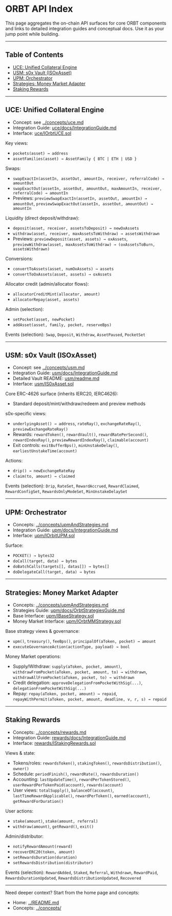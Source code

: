 # ORBT API Index

This page aggregates the on-chain API surfaces for core ORBT components and links to detailed integration guides and conceptual docs. Use it as your jump point while building.

---

## Table of Contents

- [UCE: Unified Collateral Engine](#uce-unified-collateral-engine)
- [USM: s0x Vault (ISOxAsset)](#usm-s0x-vault-isoxasset)
- [UPM: Orchestrator](#upm-orchestrator)
- [Strategies: Money Market Adapter](#strategies-money-market-adapter)
- [Staking Rewards](#staking-rewards)

---

## UCE: Unified Collateral Engine

- Concept: see [../concepts/uce.md](../concepts/uce.md)
- Integration Guide: [uce/docs/IntegrationGuide.md](uce/docs/IntegrationGuide.md)
- Interface: [uce/IOrbtUCE.sol](uce/IOrbtUCE.sol)

Key views:
- `pockets(asset) → address`
- `assetFamilies(asset) → AssetFamily { BTC | ETH | USD }`

Swaps:
- `swapExactIn(assetIn, assetOut, amountIn, receiver, referralCode) → amountOut`
- `swapExactOut(assetIn, assetOut, amountOut, maxAmountIn, receiver, referralCode) → amountIn`
- Previews: `previewSwapExactIn(assetIn, assetOut, amountIn) → amountOut`, `previewSwapExactOut(assetIn, assetOut, amountOut) → amountIn`

Liquidity (direct deposit/withdraw):
- `deposit(asset, receiver, assetsToDeposit) → newOxAssets`
- `withdraw(asset, receiver, maxAssetsToWithdraw) → assetsWithdrawn`
- Previews: `previewDeposit(asset, assets) → oxAssets`, `previewWithdraw(asset, maxAssetsToWithdraw) → (oxAssetsToBurn, assetsWithdrawn)`

Conversions:
- `convertToAssets(asset, numOxAssets) → assets`
- `convertToOxAssets(asset, assets) → oxAssets`

Allocator credit (admin/allocator flows):
- `allocatorCreditMint(allocator, amount)`
- `allocatorRepay(asset, assets)`

Admin (selection):
- `setPocket(asset, newPocket)`
- `addAsset(asset, family, pocket, reserveBps)`

Events (selection): `Swap`, `Deposit`, `Withdraw`, `AssetPaused`, `PocketSet`

---

## USM: s0x Vault (ISOxAsset)

- Concept: see [../concepts/usm.md](../concepts/usm.md)
- Integration Guide: [usm/docs/IntegrationGuide.md](usm/docs/IntegrationGuide.md)
- Detailed Vault README: [usm/readme.md](usm/readme.md)
- Interface: [usm/IS0xAsset.sol](usm/IS0xAsset.sol)

Core ERC-4626 surface (inherits IERC20, IERC4626):
- Standard deposit/mint/withdraw/redeem and preview methods

s0x-specific views:
- `underlyingAsset() → address`, `rateRay()`, `exchangeRateRay()`, `previewExchangeRateRay()`
- Rewards: `rewardToken()`, `rewardVault()`, `rewardRatePerSecond()`, `rewardIndexRay()`, `previewRewardIndexRay()`, `claimable(account)`
- Exit controls: `exitBufferBps()`, `minUnstakeDelay()`, `earliestUnstakeTime(account)`

Actions:
- `drip() → newExchangeRateRay`
- `claim(to, amount) → claimed`

Events (selection): `Drip`, `RateSet`, `RewardAccrued`, `RewardClaimed`, `RewardConfigSet`, `RewardsOnlyModeSet`, `MinUnstakeDelaySet`

---

## UPM: Orchestrator

- Concepts: [../concepts/upmAndStrategies.md](../concepts/upmAndStrategies.md)
- Integration Guide: [upm/docs/IntegrationGuide.md](upm/docs/IntegrationGuide.md)
- Interface: [upm/IOrbitUPM.sol](upm/IOrbitUPM.sol)

Surface:
- `POCKET() → bytes32`
- `doCall(target, data) → bytes`
- `doBatchCalls(targets[], datas[]) → bytes[]`
- `doDelegateCall(target, data) → bytes`

---

## Strategies: Money Market Adapter

- Concepts: [../concepts/upmAndStrategies.md](../concepts/upmAndStrategies.md)
- Strategies Guide: [upm/docs/OrbtStrategiesGuide.md](upm/docs/OrbtStrategiesGuide.md)
- Base Interface: [upm/IBaseStrategy.sol](upm/IBaseStrategy.sol)
- Money Market Interface: [upm/IOrbtMMStrategy.sol](upm/IOrbtMMStrategy.sol)

Base strategy views & governance:
- `upm()`, `treasury()`, `feeBps()`, `principalOf(aToken, pocket) → amount`
- `executeGovernanceAction(actionType, payload) → bool`

Money Market operations:
- Supply/Withdraw: `supply(aToken, pocket, amount)`, `withdrawFromPocket(aToken, pocket, amount, to) → withdrawn`, `withdrawAllFromPocket(aToken, pocket, to) → withdrawn`
- Credit delegation: `approveDelegationFromPocketWithSig(...)`, `delegationFromPocketWithSig(...)`
- Repay: `repay(aToken, pocket, amount) → repaid`, `repayWithPermit(aToken, pocket, amount, deadline, v, r, s) → repaid`

---

## Staking Rewards

- Concepts: [../concepts/rewards.md](../concepts/rewards.md)
- Integration Guide: [rewards/docs/IntegrationGuide.md](rewards/docs/IntegrationGuide.md)
- Interface: [rewards/IStakingRewards.sol](rewards/IStakingRewards.sol)

Views & state:
- Tokens/roles: `rewardsToken()`, `stakingToken()`, `rewardsDistribution()`, `owner()`
- Schedule: `periodFinish()`, `rewardRate()`, `rewardsDuration()`
- Accounting: `lastUpdateTime()`, `rewardPerTokenStored()`, `userRewardPerTokenPaid(account)`, `rewards(account)`
- User views: `totalSupply()`, `balanceOf(account)`, `lastTimeRewardApplicable()`, `rewardPerToken()`, `earned(account)`, `getRewardForDuration()`

User actions:
- `stake(amount)`, `stake(amount, referral)`
- `withdraw(amount)`, `getReward()`, `exit()`

Admin/distributor:
- `notifyRewardAmount(reward)`
- `recoverERC20(token, amount)`
- `setRewardsDuration(duration)`
- `setRewardsDistribution(distributor)`

Events (selection): `RewardAdded`, `Staked`, `Referral`, `Withdrawn`, `RewardPaid`, `RewardsDurationUpdated`, `RewardsDistributionUpdated`, `Recovered`

---

Need deeper context? Start from the home page and concepts:
- Home: [../README.md](../README.md)
- Concepts: [../concepts/](../concepts/)


